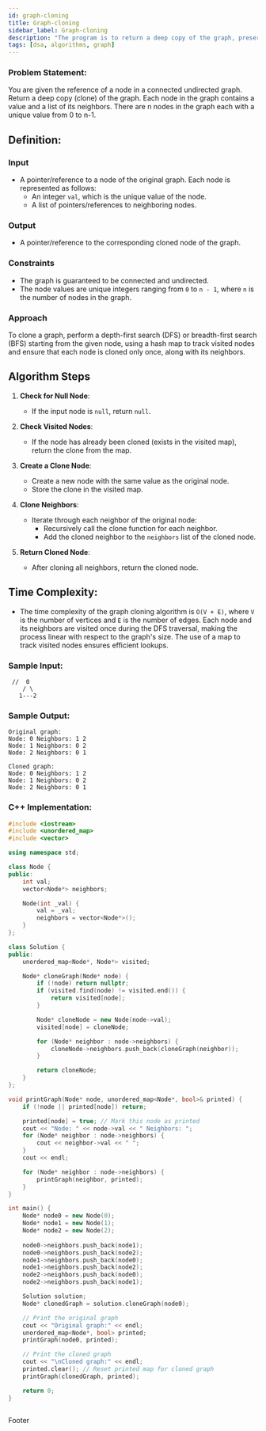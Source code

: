 ```yaml
---
id: graph-cloning 
title: Graph-cloning 
sidebar_label: Graph-cloning  
description: "The program is to return a deep copy of the graph, preserving the structure and values of its nodes."  
tags: [dsa, algorithms, graph]
---
```


### Problem Statement:
You are given the reference of a node in a connected undirected graph. Return a deep copy (clone) of the graph. Each node in the graph contains a value and a list of its neighbors. There are n nodes in the graph each with a unique value from 0 to n-1.

## Definition:
### Input
- A pointer/reference to a node of the original graph. Each node is represented as follows:
  - An integer `val`, which is the unique value of the node.
  - A list of pointers/references to neighboring nodes.

### Output
- A pointer/reference to the corresponding cloned node of the graph.

### Constraints
- The graph is guaranteed to be connected and undirected.
- The node values are unique integers ranging from `0` to `n - 1`, where `n` is the number of nodes in the graph.

### Approach
To clone a graph, perform a depth-first search (DFS) or breadth-first search (BFS) starting from the given node, using a hash map to track visited nodes and ensure that each node is cloned only once, along with its neighbors.

## Algorithm Steps

1. **Check for Null Node**:
   - If the input node is `null`, return `null`.

2. **Check Visited Nodes**:
   - If the node has already been cloned (exists in the visited map), return the clone from the map.

3. **Create a Clone Node**:
   - Create a new node with the same value as the original node.
   - Store the clone in the visited map.

4. **Clone Neighbors**:
   - Iterate through each neighbor of the original node:
     - Recursively call the clone function for each neighbor.
     - Add the cloned neighbor to the `neighbors` list of the cloned node.

5. **Return Cloned Node**:
   - After cloning all neighbors, return the cloned node.

## Time Complexity:
- The time complexity of the graph cloning algorithm is `O(V + E)`, where `V` is the number of vertices and `E` is the number of edges. Each node and its neighbors are visited once during the DFS traversal, making the process linear with respect to the graph's size. The use of a map to track visited nodes ensures efficient lookups.

### Sample Input:
     //  0
        / \
       1---2
        
### Sample Output:
    Original graph:
    Node: 0 Neighbors: 1 2
    Node: 1 Neighbors: 0 2
    Node: 2 Neighbors: 0 1
    
    Cloned graph:
    Node: 0 Neighbors: 1 2
    Node: 1 Neighbors: 0 2
    Node: 2 Neighbors: 0 1

### C++ Implementation:

```cpp
#include <iostream>
#include <unordered_map>
#include <vector>

using namespace std;

class Node {
public:
    int val;
    vector<Node*> neighbors;

    Node(int _val) {
        val = _val;
        neighbors = vector<Node*>();
    }
};

class Solution {
public:
    unordered_map<Node*, Node*> visited;

    Node* cloneGraph(Node* node) {
        if (!node) return nullptr;
        if (visited.find(node) != visited.end()) {
            return visited[node];
        }

        Node* cloneNode = new Node(node->val);
        visited[node] = cloneNode;

        for (Node* neighbor : node->neighbors) {
            cloneNode->neighbors.push_back(cloneGraph(neighbor));
        }

        return cloneNode;
    }
};

void printGraph(Node* node, unordered_map<Node*, bool>& printed) {
    if (!node || printed[node]) return;

    printed[node] = true; // Mark this node as printed
    cout << "Node: " << node->val << " Neighbors: ";
    for (Node* neighbor : node->neighbors) {
        cout << neighbor->val << " ";
    }
    cout << endl;

    for (Node* neighbor : node->neighbors) {
        printGraph(neighbor, printed);
    }
}

int main() {
    Node* node0 = new Node(0);
    Node* node1 = new Node(1);
    Node* node2 = new Node(2);
    
    node0->neighbors.push_back(node1);
    node0->neighbors.push_back(node2);
    node1->neighbors.push_back(node0);
    node1->neighbors.push_back(node2);
    node2->neighbors.push_back(node0);
    node2->neighbors.push_back(node1);

    Solution solution;
    Node* clonedGraph = solution.cloneGraph(node0);

    // Print the original graph
    cout << "Original graph:" << endl;
    unordered_map<Node*, bool> printed;
    printGraph(node0, printed);

    // Print the cloned graph
    cout << "\nCloned graph:" << endl;
    printed.clear(); // Reset printed map for cloned graph
    printGraph(clonedGraph, printed);

    return 0;
}



```
Footer
